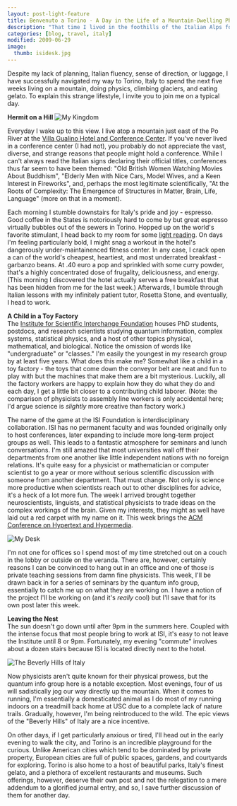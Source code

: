 ```yaml
---
layout: post-light-feature
title: Benvenuto a Torino - A Day in the Life of a Mountain-Dwelling Physicist
description: "That time I lived in the foothills of the Italian Alps for the summer."
categories: [blog, travel, italy]
modified: 2009-06-29
image:
  thumb: isidesk.jpg
---
```

Despite my lack of planning, Italian fluency, sense of direction, or luggage, I have successfully navigated my way to Torino, Italy to spend the next five weeks living on a mountain, doing physics, climbing glaciers, and eating gelato.  To explain this strange lifestyle, I invite you to join me on a typical day.

<strong>Hermit on a Hill</strong>
<img src="http://djstrouse.com/images/isiroomview.jpg" alt="My Kingdom" title="My Kingdom" />

Everyday I wake up to this view.  I live atop a mountain just east of the Po River at the <a href="villagualino.net/">Villa Gualino Hotel and Conference Center</a>.  If you've never lived in a conference center (I had not), you probably do not appreciate the vast, diverse, and strange reasons that people might hold a conference.  While I can't always read the Italian signs declaring their official titles, conferences thus far seem to have been themed: "Old British Women Watching Movies About Buddhism", "Elderly Men with Nice Cars, Model Wives, and a Keen Interest in Fireworks", and, perhaps the most legitimate scientifically, "At the Roots of Complexity: The Emergence of Structures in Matter, Brain, Life, Language" (more on that in a moment).

Each morning I stumble downstairs for Italy's pride and joy - espresso.  Good coffee in the States is notoriously hard to come by but great espresso virtually bubbles out of the sewers in Torino.  Hopped up on the world's favorite stimulant, I head back to my room for some <a href="http://www.goodreads.com/book/show/260190.Principles_of_Quantum_Mechanics_Hardcover_">light reading</a>.  On days I'm feeling particularly bold, I might snag a workout in the hotel's dangerously under-maintainenced fitness center.  In any case, I crack open a can of the world's cheapest, heartiest, and most underrated breakfast - garbanzo beans.  At .40 euro a pop and sprinkled with some curry powder, that's a highly concentrated dose of frugality, deliciousness, and energy. (This morning I discovered the hotel actually serves a free breakfast that has been hidden from me for the last week.)  Afterwards, I bumble through Italian lessons with my infinitely patient tutor, Rosetta Stone, and eventually, I head to work.

<strong>A Child in a Toy Factory</strong><br>
The <a href="http://www.isi.it/">Institute for Scientific Interchange Foundation</a> houses PhD students, postdocs, and research scientists studying quantum information, complex systems, statistical physics, and a host of other topics physical, mathematical, and biological.  Notice the omission of words like "undergraduate" or "classes."  I'm easily the youngest in my research group by at least five years.  What does this make me?  Somewhat like a child in a toy factory - the toys that come down the conveyor belt are neat and fun to play with but the machines that make them are a bit mysterious.  Luckily, all the factory workers are happy to explain how they do what they do and each day, I get a little bit closer to a contributing child laborer.  (Note: the comparison of physicists to assembly line workers is only accidental here; I'd argue science is <em>slightly</em> more creative than factory work.)

The name of the game at the ISI Foundation is interdisciplinary  collaboration.  ISI has no permanent faculty and was founded originally only to host conferences, later expanding to include more long-term project groups as well.  This leads to a fantastic atmosphere for seminars and lunch conversations.  I'm still amazed that most universities wall off their departments from one another like little independent nations with no foreign relations.  It's quite easy for a physicist or mathematician or computer scientist to go a year or more without serious scientific discussion with someone from another department.  That must change.  Not only is science more productive when scientists reach out to other disciplines for advice, it's a heck of a lot more fun.  The week I arrived brought together neuroscientists, linguists, and statistical physicists to trade ideas on the complex workings of the brain.  Given my interests, they might as well have laid out a red carpet with my name on it.  This week brings the <a href="http://www.ht2009.org/">ACM Conference on Hypertext and Hypermedia</a>.

<img src="http://djstrouse.com/images/isidesk.jpg" alt="My Desk" title="My Desk" />

I'm not one for offices so I spend most of my time stretched out on a couch in the lobby or outside on the veranda.  There are, however, certainly reasons I can be convinced to hang out in an office and one of those is private teaching sessions from damn fine physicists.  This week, I'll be drawn back in for a series of seminars by the quantum info group, essentially to catch me up on what they are working on.  I have a notion of the project I'll be working on (and it's <em>really</em> cool) but I'll save that for its own post later this week.

<strong>Leaving the Nest</strong><br>
The sun doesn't go down until after 9pm in the summers here.  Coupled with the intense focus that most people bring to work at ISI, it's easy to not leave the Institute until 8 or 9pm.  Fortunately, my evening "commute" involves about a dozen stairs because ISI is located directly next to the hotel.

<img src="http://djstrouse.com/images/torinohills.jpg" alt="The Beverly Hills of Italy" />

Now physicists aren't quite known for their physical prowess, but the quantum info group here is a notable exception.  Most evenings, four of us will sadistically jog our way directly up the mountain.  When it comes to running, I'm essentially a domesticated animal as I do most of my running indoors on a treadmill back home at USC due to a complete lack of nature trails.  Gradually, however, I'm being reintroduced to the wild.  The epic views of the "Beverly Hills" of Italy are a nice incentive.

On other days, if I get particularly anxious or tired, I'll head out in the early evening to walk the city, and Torino is an incredible playground for the curious.  Unlike American cities which tend to be dominated by private property, European cities are full of public spaces, gardens, and courtyards for exploring.  Torino is also home to a host of beautiful parks, Italy's finest gelato, and a plethora of excellent restaurants and museums.  Such offerings, however, deserve their own post and not the relegation to a mere addendum to a glorified journal entry, and so, I save further discussion of them for another day.